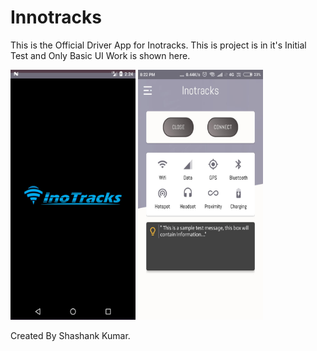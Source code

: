 # Innotracks
This is the Official Driver App for Inotracks.
This is project is in it's Initial Test and Only Basic UI Work is shown here.

<img src="Screenshot_1536483295.png" width="200" height="400"> <img src="WhatsApp%20Image%202018-09-08%20at%208.22.13%20PM.jpeg" width="200" height="400">


Created By Shashank Kumar.
